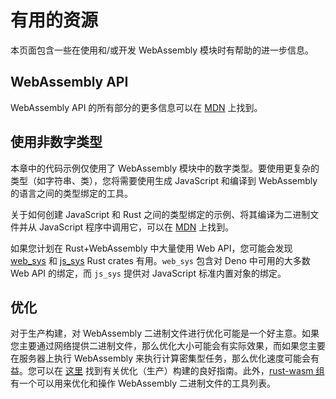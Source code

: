 # 有用的资源

本页面包含一些在使用和/或开发 WebAssembly 模块时有帮助的进一步信息。

## WebAssembly API

WebAssembly API 的所有部分的更多信息可以在
[MDN](https://developer.mozilla.org/en-US/docs/WebAssembly) 上找到。

## 使用非数字类型

本章中的代码示例仅使用了 WebAssembly
模块中的数字类型。要使用更复杂的类型（如字符串、类），您将需要使用生成
JavaScript 和编译到 WebAssembly 的语言之间的类型绑定的工具。

关于如何创建 JavaScript 和 Rust 之间的类型绑定的示例、将其编译为二进制文件并从
JavaScript 程序中调用它，可以在
[MDN](https://developer.mozilla.org/en-US/docs/WebAssembly/Rust_to_wasm)
上找到。

如果您计划在 Rust+WebAssembly 中大量使用 Web API，您可能会发现
[web_sys](https://rustwasm.github.io/wasm-bindgen/web-sys/index.html) 和
[js_sys](https://rustwasm.github.io/wasm-bindgen/contributing/js-sys/index.html)
Rust crates 有用。`web_sys` 包含对 Deno 中可用的大多数 Web API 的绑定，而
`js_sys` 提供对 JavaScript 标准内置对象的绑定。

## 优化

对于生产构建，对 WebAssembly
二进制文件进行优化可能是一个好主意。如果您主要通过网络提供二进制文件，那么优化大小可能会有实际效果，而如果您主要在服务器上执行
WebAssembly 来执行计算密集型任务，那么优化速度可能会有益。您可以在
[这里](https://rustwasm.github.io/docs/book/reference/code-size.html)
找到有关优化（生产）构建的良好指南。此外，[rust-wasm 组](https://rustwasm.github.io/docs/book/reference/tools.html)有一个可以用来优化和操作
WebAssembly 二进制文件的工具列表。
